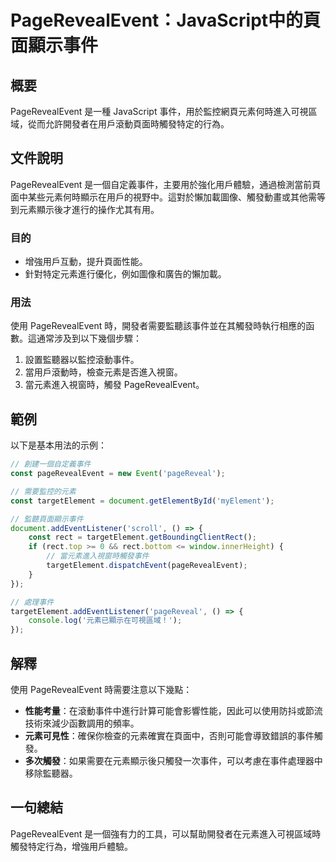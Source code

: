 <!--
Meta Description: # PageRevealEvent：JavaScript中的頁面顯示事件 ## 概要 PageRevealEvent 是一種 JavaScript 事件，用於監控網頁元素何時進入可視區域，從而允許開發者在用戶滾動頁面時觸發特定的行為。 ## 文件說明 PageRevealEvent 是一個自定義事件...
Meta Keywords: pagerevealevent, targetelement, const, rect, javascript
-->

# PageRevealEvent：JavaScript中的頁面顯示事件

## 概要
PageRevealEvent 是一種 JavaScript 事件，用於監控網頁元素何時進入可視區域，從而允許開發者在用戶滾動頁面時觸發特定的行為。

## 文件說明
PageRevealEvent 是一個自定義事件，主要用於強化用戶體驗，通過檢測當前頁面中某些元素何時顯示在用戶的視野中。這對於懶加載圖像、觸發動畫或其他需等到元素顯示後才進行的操作尤其有用。

### 目的
- 增強用戶互動，提升頁面性能。
- 針對特定元素進行優化，例如圖像和廣告的懶加載。

### 用法
使用 PageRevealEvent 時，開發者需要監聽該事件並在其觸發時執行相應的函數。這通常涉及到以下幾個步驟：

1. 設置監聽器以監控滾動事件。
2. 當用戶滾動時，檢查元素是否進入視窗。
3. 當元素進入視窗時，觸發 PageRevealEvent。

## 範例
以下是基本用法的示例：

```javascript
// 創建一個自定義事件
const pageRevealEvent = new Event('pageReveal');

// 需要監控的元素
const targetElement = document.getElementById('myElement');

// 監聽頁面顯示事件
document.addEventListener('scroll', () => {
    const rect = targetElement.getBoundingClientRect();
    if (rect.top >= 0 && rect.bottom <= window.innerHeight) {
        // 當元素進入視窗時觸發事件
        targetElement.dispatchEvent(pageRevealEvent);
    }
});

// 處理事件
targetElement.addEventListener('pageReveal', () => {
    console.log('元素已顯示在可視區域！');
});
```

## 解釋
使用 PageRevealEvent 時需要注意以下幾點：

- **性能考量**：在滾動事件中進行計算可能會影響性能，因此可以使用防抖或節流技術來減少函數調用的頻率。
- **元素可見性**：確保你檢查的元素確實在頁面中，否則可能會導致錯誤的事件觸發。
- **多次觸發**：如果需要在元素顯示後只觸發一次事件，可以考慮在事件處理器中移除監聽器。

## 一句總結
PageRevealEvent 是一個強有力的工具，可以幫助開發者在元素進入可視區域時觸發特定行為，增強用戶體驗。